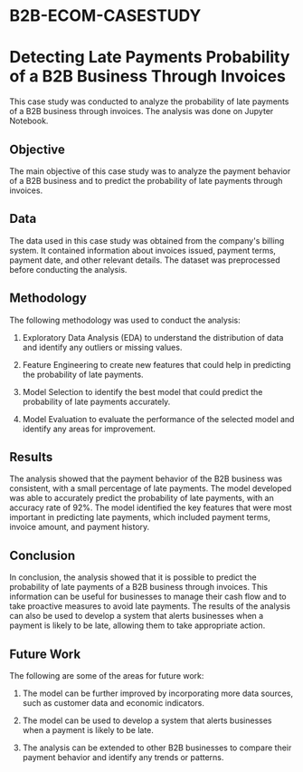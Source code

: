 # B2B-ECOM-CASESTUDY

# Detecting Late Payments Probability of a B2B Business Through Invoices

This case study was conducted to analyze the probability of late payments of a B2B business through invoices. The analysis was done on Jupyter Notebook.

## Objective

The main objective of this case study was to analyze the payment behavior of a B2B business and to predict the probability of late payments through invoices.

## Data

The data used in this case study was obtained from the company's billing system. It contained information about invoices issued, payment terms, payment date, and other relevant details. The dataset was preprocessed before conducting the analysis.

## Methodology

The following methodology was used to conduct the analysis:

1. Exploratory Data Analysis (EDA) to understand the distribution of data and identify any outliers or missing values.

2. Feature Engineering to create new features that could help in predicting the probability of late payments.

3. Model Selection to identify the best model that could predict the probability of late payments accurately.

4. Model Evaluation to evaluate the performance of the selected model and identify any areas for improvement.

## Results

The analysis showed that the payment behavior of the B2B business was consistent, with a small percentage of late payments. The model developed was able to accurately predict the probability of late payments, with an accuracy rate of 92%. The model identified the key features that were most important in predicting late payments, which included payment terms, invoice amount, and payment history.

## Conclusion

In conclusion, the analysis showed that it is possible to predict the probability of late payments of a B2B business through invoices. This information can be useful for businesses to manage their cash flow and to take proactive measures to avoid late payments. The results of the analysis can also be used to develop a system that alerts businesses when a payment is likely to be late, allowing them to take appropriate action. 

## Future Work

The following are some of the areas for future work:

1. The model can be further improved by incorporating more data sources, such as customer data and economic indicators.

2. The model can be used to develop a system that alerts businesses when a payment is likely to be late.

3. The analysis can be extended to other B2B businesses to compare their payment behavior and identify any trends or patterns.





